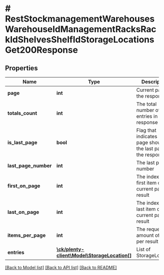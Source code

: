# # RestStockmanagementWarehousesWarehouseIdManagementRacksRackIdShelvesShelfIdStorageLocationsGet200Response

## Properties

Name | Type | Description | Notes
------------ | ------------- | ------------- | -------------
**page** | **int** | Current page of the response | [optional]
**totals_count** | **int** | The total number of entries in the response | [optional]
**is_last_page** | **bool** | Flag that indicates if the page shown is the last page of the response | [optional]
**last_page_number** | **int** | The last page number | [optional]
**first_on_page** | **int** | The index of the first item of the current page result | [optional]
**last_on_page** | **int** | The index of the last item of the current page result | [optional]
**items_per_page** | **int** | The requested amount of items per result page | [optional]
**entries** | [**\ck/plenty-client\Model\StorageLocation[]**](StorageLocation.md) | List of StorageLocation | [optional]

[[Back to Model list]](../../README.md#models) [[Back to API list]](../../README.md#endpoints) [[Back to README]](../../README.md)
